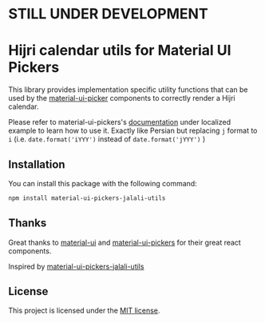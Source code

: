 # STILL UNDER DEVELOPMENT

# Hijri calendar utils for Material UI Pickers

This library provides implementation specific utility functions that can
be used by the [material-ui-picker](https://github.com/dmtrKovalenko/material-ui-pickers)
components to correctly render a Hijri calendar.

Please refer to material-ui-pickers's
[documentation](https://github.com/dmtrKovalenko/material-ui-pickers)
under localized example to learn how to use it. 
Exactly like Persian but replacing `j` format to `i` (i.e. `date.format('iYYY')` instead of `date.format('jYYY')` )


## Installation

You can install this package with the following command:

```sh
npm install material-ui-pickers-jalali-utils
```

## Thanks

Great thanks to [material-ui](https://github.com/callemall/material-ui) and
[material-ui-pickers](https://github.com/dmtrKovalenko/material-ui-pickers)
for their great react components.

Inspired by [material-ui-pickers-jalali-utils](https://github.com/alitaheri/material-ui-pickers-jalali-utils)

## License
This project is licensed under the [MIT license](https://github.com/roshdy/material-ui-pickers-hijri-utils/blob/master/LICENSE).
